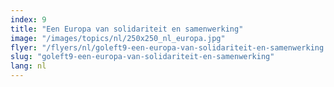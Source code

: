 ```yaml
---
index: 9
title: "Een Europa van solidariteit en samenwerking"
image: "/images/topics/nl/250x250_nl_europa.jpg"
flyer: "/flyers/nl/goleft9-een-europa-van-solidariteit-en-samenwerking.pdf"
slug: "goleft9-een-europa-van-solidariteit-en-samenwerking"
lang: nl
---
```

